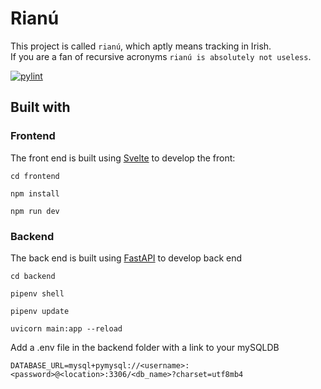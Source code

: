 # Rianú

This project is called `rianú`, which aptly means tracking in Irish.  
If you are a fan of recursive acronyms `rianú is absolutely not useless`.

[![pylint](https://costa-lab.gitlab.io/rianu/badges/pylint.svg)](https://costa-lab.gitlab.io/rianu/lint/)

## Built with


### Frontend

The front end is built using [Svelte](https://svelte.dev/) to develop the front:

```
cd frontend

npm install

npm run dev

```

### Backend

The back end is built using [FastAPI](https://fastapi.tiangolo.com/) to develop back end

```
cd backend

pipenv shell

pipenv update

uvicorn main:app --reload
```

Add a .env file in the backend folder with a link to your mySQLDB

```
DATABASE_URL=mysql+pymysql://<username>:<password>@<location>:3306/<db_name>?charset=utf8mb4
```
